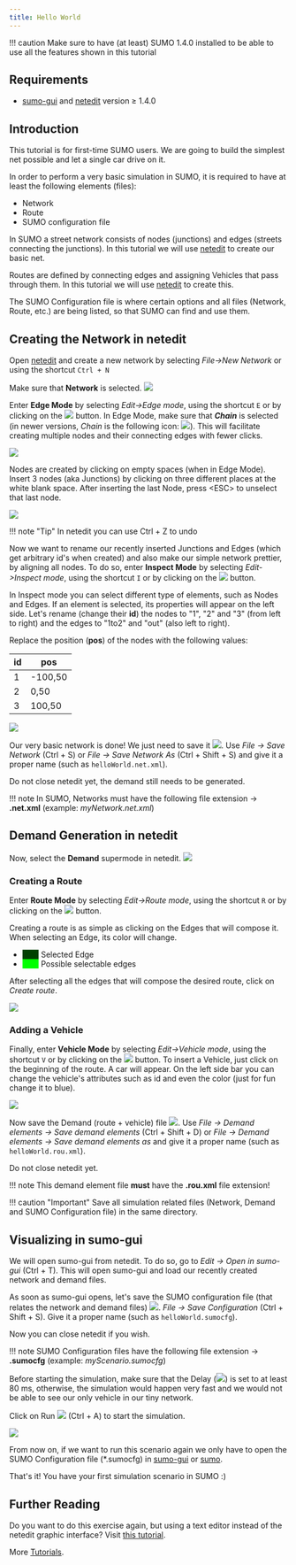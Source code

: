```yaml
---
title: Hello World
---
```


!!! caution
    Make sure to have (at least) SUMO 1.4.0 installed to be able to use all the features shown in this tutorial

## Requirements

- [sumo-gui](../sumo-gui.md) and [netedit](../netedit.md) version ≥ 1.4.0

## Introduction

This tutorial is for first-time SUMO users. We are going to build the
simplest net possible and let a single car drive on it.

In order to perform a very basic simulation in SUMO, it is required to have at least the following elements (files):

- Network
- Route
- SUMO configuration file

In SUMO a street network consists of nodes
(junctions) and edges (streets connecting the junctions). In this tutorial we will use [netedit](../netedit.md) to create our basic net.

Routes are defined by connecting edges and assigning Vehicles that pass through them. In this tutorial we will use [netedit](../netedit.md) to create this.

The SUMO Configuration file is where certain options and all files (Network, Route, etc.) are being listed, so that SUMO can find and use them.

## Creating the Network in netedit

Open [netedit](../netedit.md) and create a new network by selecting *File-\>New Network* or using the shortcut `Ctrl + N`


Make sure that **Network** is selected.
![](../images/neteditNetworkMode.png)

Enter **Edge Mode** by selecting *Edit-\>Edge mode*, using the shortcut `E` or by clicking on the ![](../images/ModeCreateEdge.gif) button.
In Edge Mode, make sure that ***Chain*** is selected (in newer versions, *Chain* is the following icon: ![](../images/checkbox_chain.png)). This will facilitate creating multiple nodes and their connecting edges with fewer clicks.

![](../images/neteditChainSelected.png)

Nodes are created by clicking on empty spaces (when in Edge Mode). Insert 3 nodes (aka Junctions) by clicking on three different places at the white blank space.
After inserting the last Node, press <ESC\> to unselect that last node.

![](../images/HelloWorld_1.gif)

!!! note "Tip"
    In netedit you can use Ctrl + Z to undo


Now we want to rename our recently inserted Junctions and Edges (which get arbitrary id's when created) and also make our simple network prettier, by aligning all nodes.
To do so, enter **Inspect Mode** by selecting *Edit-\>Inspect mode*, using the shortcut `I` or by clicking on the ![](../images/ModeInspect.gif) button.

In Inspect mode you can select different type of elements, such as Nodes and Edges. If an element is selected, its properties will appear on the left side.
Let's rename (change their **id**) the nodes to "1", "2" and "3" (from left to right) and the edges to "1to2" and "out" (also left to right).

Replace the position (**pos**) of the nodes with the following values:

| id | pos     |
|----|---------|
| 1  | -100,50 |
| 2  | 0,50    |
| 3  | 100,50  |

![](../images/HelloWorld_2.gif)

Our very basic network is done! We just need to save it ![](../images/Save.gif). Use *File -\> Save Network* (Ctrl + S) or *File -\> Save Network As* (Ctrl + Shift + S) and give it a proper name (such as `helloWorld.net.xml`).

Do not close netedit yet, the demand still needs to be generated.

!!! note
    In SUMO, Networks must have the following file extension -> **.net.xml** (example: *myNetwork.net.xml*)



## Demand Generation in netedit

Now, select the **Demand** supermode in netedit.
![](../images/neteditDemandMode.png)

### Creating a Route

Enter **Route Mode** by selecting *Edit-\>Route mode*, using the shortcut `R` or by clicking on the ![](../images/Route.gif) button.

Creating a route is as simple as clicking on the Edges that will compose it. When selecting an Edge, its color will change.

- <span style="color:#004000; background:#004000">FOO</span> Selected Edge
- <span style="color:#00ff00; background:#00ff00">FOO</span> Possible selectable edges

After selecting all the edges that will compose the desired route, click on *Create route*.

![](../images/HelloWorld_3.gif)

### Adding a Vehicle

Finally, enter **Vehicle Mode** by selecting *Edit-\>Vehicle mode*, using the shortcut `V` or by clicking on the ![](../images/Vehicle.gif) button.
To insert a Vehicle, just click on the beginning of the route. A car will appear. On the left side bar you can change the vehicle's attributes such as id and even the color (just for fun change it to blue).

![](../images/HelloWorld_4.gif)

Now save the Demand (route + vehicle) file ![](../images/Save.gif).
Use *File -\> Demand elements -\> Save demand elements* (Ctrl + Shift + D) or *File -\> Demand elements -\> Save demand elements as* and give it a proper name (such as `helloWorld.rou.xml`).

Do not close netedit yet.

!!! note
    This demand element file **must** have the **.rou.xml** file extension!

!!! caution "Important"
    Save all simulation related files (Network, Demand and SUMO Configuration file) in the same directory.

## Visualizing in sumo-gui

We will open sumo-gui from netedit. To do so, go to *Edit -\> Open in sumo-gui* (Ctrl + T). This will open sumo-gui and load our recently created network and demand files.

As soon as sumo-gui opens, let's save the SUMO configuration file (that relates the network and demand files) ![](../images/Save.gif).
*File -\> Save Configuration* (Ctrl + Shift + S). Give it a proper name (such as `helloWorld.sumocfg`).

Now you can close netedit if you wish.

!!! note
    SUMO Configuration files have the following file extension -> **.sumocfg** (example: *myScenario.sumocfg*)

Before starting the simulation, make sure that the Delay (![](../images/Delay.png)) is set to at least 80 ms, otherwise, the simulation would happen very fast and we would not be able to see our only vehicle in our tiny network.

Click on Run ![](../images/Play.gif) (Ctrl + A) to start the simulation.

![](../images/HelloWorld_5.gif)

From now on, if we want to run this scenario again we only have to open the SUMO Configuration file (*.sumocfg) in [sumo-gui](../sumo-gui.md) or [sumo](../sumo.md).

That's it! You have your first simulation scenario in SUMO :)

## Further Reading

Do you want to do this exercise again, but using a text editor instead of the netedit graphic interface? Visit [this tutorial](Hello_SUMO.md).

More [Tutorials](index.md).